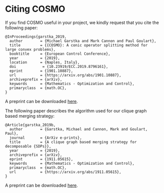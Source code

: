 # Citing COSMO

If you find COSMO useful in your project, we kindly request that you cite the following paper:
```
@InProceedings{garstka_2019,
  author        = {Michael Garstka and Mark Cannon and Paul Goulart},
  title         = {{COSMO}: A conic operator splitting method for large convex problems},
  booktitle     = {European Control Conference},
  year          = {2019},
  location      = {Naples, Italy},
  doi            = {10.23919/ECC.2019.8796161},
  eprint        = {1901.10887},
  url           = {https://arxiv.org/abs/1901.10887},
  archiveprefix = {arXiv},
  keywords      = {Mathematics - Optimization and Control},
  primaryclass  = {math.OC},
}
```
A preprint can be downloaded [here](https://arxiv.org/abs/1901.10887).

The following paper describes the algorithm used for our clique graph based merging strategy:
```
@Article{garstka_2019b,
  author        = {Garstka, Michael and Cannon, Mark and Goulart, Paul},
  journal       = {ArXiv e-prints},
  title         = {A clique graph based merging strategy for decomposable {SDPs}},
  year          = {2019},
  archiveprefix = {arXiv},
  eprint        = {1911.05615},
  keywords      = {Mathematics - Optimization and Control},
  primaryclass  = {math.OC},
  url           = {https://arxiv.org/abs/1911.05615},
}

```
A preprint can be downloaded [here](https://arxiv.org/abs/1911.05615).
